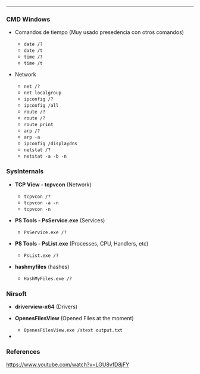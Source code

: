---

### CMD Windows

- Comandos de tiempo (Muy usado presedencia con otros comandos)

    - `date /?`
    - `date /t`
    - `time /?`
    - `time /t` 
    
- Network

    - `net /?` 
    - `net localgroup`  
    - `ipconfig /?`   
    - `ipconfig /all`
    - `route /?`
    - `route /?`
    - `route print`
    - `arp /?`
    - `arp -a`
    - `ipconfig /displaydns`
    - `netstat /?`
    - `netstat -a -b -n`

### SysInternals

- **TCP View - tcpvcon** (Network)

    - `tcpvcon /?`
    - `tcpvcon -a -n`
    - `tcpvcon -n`  

- **PS Tools - PsService.exe** (Services)

    - `PsService.exe /?`

- **PS Tools - PsList.exe** (Processes, CPU, Handlers, etc)

    - `PsList.exe /?`

- **hashmyfiles** (hashes)

    - `HashMyFiles.exe /?` 

### Nirsoft

- **driverview-x64** (Drivers)

- **OpenesFilesView** (Opened Files at the moment)

    - `OpenesFilesView.exe /stext output.txt`   

- 


### References

https://www.youtube.com/watch?v=LGU8vfD8jFY
